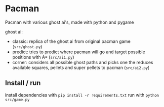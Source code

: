 # Pacman
Pacman with various ghost ai's, made with python and pygame

ghost ai:
- classic: replica of the ghost ai from original pacman game (`src/ghost.py`)
- predict: tries to predict where pacman will go and target possible positions with A* (`src/ai1.py`)
- corner: considers all possible ghost paths and picks one the reduces available squares, pellets and super pellets to pacman (`src/ai2.py`)

## Install / run
install dependencies with
`pip install -r requirements.txt`
run with
`python src/game.py`